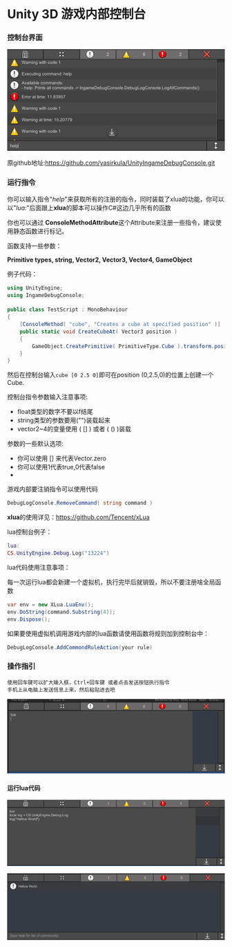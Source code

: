 # Unity 3D 游戏内部控制台

### 控制台界面
![popup](LibSource/Images/1.png)

原github地址:https://github.com/yasirkula/UnityIngameDebugConsole.git
### 运行指令

你可以输入指令"*help*"来获取所有的注册的指令，同时装载了xlua的功能，你可以以"*lua:*"后面跟上**xlua**的脚本可以操作C#这边几乎所有的函数

你也可以通过 **ConsoleMethodAttribute**这个Attribute来注册一些指令，建议使用静态函数进行标记。

函数支持一些参数：

**Primitive types, string, Vector2, Vector3, Vector4, GameObject**

例子代码：
```csharp
using UnityEngine;
using IngameDebugConsole;

public class TestScript : MonoBehaviour
{
	[ConsoleMethod( "cube", "Creates a cube at specified position" )]
	public static void CreateCubeAt( Vector3 position )
	{
		GameObject.CreatePrimitive( PrimitiveType.Cube ).transform.position = position;
	}
}
```

然后在控制台输入`cube [0 2.5 0]`即可在position (0,2.5,0)的位置上创建一个Cube.


控制台指令参数输入注意事项:

- float类型的数字不要以f结尾
- string类型的参数要用("")装载起来
- vector2~4的变量使用 ( [] ) 或者 ( () )装载

参数的一些默认选项:

- 你可以使用 [] 来代表Vector.zero
- 你可以使用1代表true,0代表false
- 

游戏内部要注销指令可以使用代码
```csharp
DebugLogConsole.RemoveCommand( string command )
```

**xlua**的使用详见：https://github.com/Tencent/xLua

lua控制台例子：
```lua
lua:
CS.UnityEngine.Debug.Log("13224")
```

lua代码使用注意事项：

每一次运行lua都会新建一个虚拟机，执行完毕后就销毁，所以不要注册啥全局函数
```csharp
var env = new XLua.LuaEnv();
env.DoString(command.Substring(4));
env.Dispose();
```
如果要使用虚拟机调用游戏内部的lua函数请使用函数将规则加到控制台中：
```csharp
DebugLogConsole.AddCommondRuleAction(your rule)
```

### 操作指引
    使用回车键可以扩大输入框，Ctrl+回车键 或者点击发送按钮执行指令
    手机上从电脑上发送信息上来，然后粘贴进去吧
![popup](LibSource/Images/4.png)

#### 运行lua代码
![popup](LibSource/Images/5.png)

![popup](LibSource/Images/6.png)